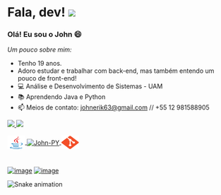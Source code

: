 # Fala, dev! <img src="https://raw.githubusercontent.com/MartinHeinz/MartinHeinz/master/wave.gif" width="30px">

### Olá! Eu sou o John 😄

*Um pouco sobre mim:*
- Tenho 19 anos.
- Adoro estudar e trabalhar com back-end, mas também entendo um pouco de front-end!
- 💻 Análise e Desenvolvimento de Sistemas - UAM
- 📚 Aprendendo Java e Python
- 📫 Meios de contato: johnerik63@gmail.com // +55 12 981588905

<!--- ⚡ Fun fact: ...-->

<div>
  <a href="https://github.com/johnerik63?tab=repositories" target="_blank">
  <img height="150em" src="https://github-readme-stats.vercel.app/api?username=johnerik63&show_icons=true&theme=github_dark&include_all_commits=true&count_private=true"/>
  <img height="150em" src="https://github-readme-stats.vercel.app/api/top-langs/?username=johnerik63&layout=compact&langs_count=10&theme=github_dark"/>
</div>

<div style="display: inline_block;"><br>

  <img align="center" alt="Java" height="30" width="40" src="https://raw.githubusercontent.com/devicons/devicon/master/icons/java/java-original.svg">
  <img align="center" alt="John-PY" height="40" width="40" src="https://img.icons8.com/color/344/python--v1.png">
  <img align="center" alt="Git" height="30" width="40" src="https://raw.githubusercontent.com/devicons/devicon/master/icons/git/git-original.svg">

  
#

<div>
  
  [![image](https://img.shields.io/badge/LinkedIn-0077B5?style=for-the-badge&logo=linkedin&logoColor=white)](https://www.linkedin.com/in/johnerik63/)
[![image](https://img.shields.io/badge/Gmail-D14836?style=for-the-badge&logo=gmail&logoColor=white)](mailto:johnerik63@gmail.com)

  
  ![Snake animation](https://github.com/johnerik63/johnerik63/blob/output/github-contribution-grid-snake.svg)
 
</div>
